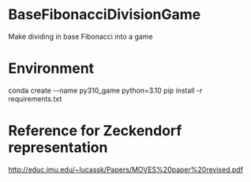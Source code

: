 # BaseFibonacciDivisionGame
Make dividing in base Fibonacci into a game

# Environment
conda create --name py310_game python=3.10
pip install -r requirements.txt

# Reference for Zeckendorf representation
http://educ.jmu.edu/~lucassk/Papers/MOVES%20paper%20revised.pdf
